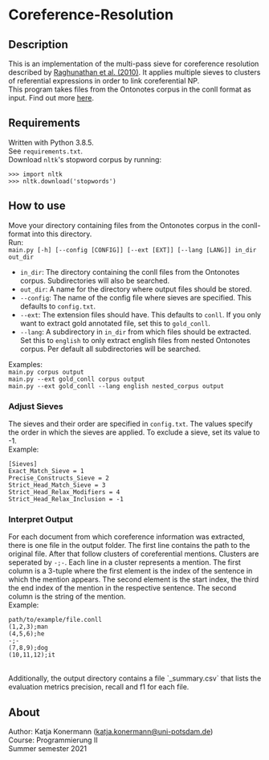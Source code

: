 # Coreference-Resolution

## Description
This is an implementation of the multi-pass sieve for coreference resolution described by [Raghunathan et al. (2010)](https://aclanthology.org/D10-1048/). It applies multiple sieves to clusters of referential
expressions in order to link coreferential NP.<br>
This program takes files from the Ontonotes corpus in the conll format as input. Find out more [here](https://cemantix.org/data/ontonotes.html).

## Requirements
Written with Python 3.8.5.<br>
See `requirements.txt`. <br>
Download `nltk`'s stopword corpus by running:<br>
```
>>> import nltk
>>> nltk.download('stopwords')
```


## How to use
Move your directory containing files from the Ontonotes corpus in the conll-format into this directory.
<br>
Run:<br>
```main.py [-h] [--config [CONFIG]] [--ext [EXT]] [--lang [LANG]] in_dir out_dir```<br>

+ `in_dir`: The directory containing the conll files from the Ontonotes corpus. Subdirectories will also be searched.
+ `out_dir`: A name for the directory where output files should be stored.
+ `--config`: The name of the config file where sieves are specified. This defaults to `config.txt`.
+ `--ext`: The extension files should have. This defaults to `conll`. If you only want to extract gold annotated file, set this to `gold_conll`.
+ `--lang`: A subdirectory in `in_dir` from which files should be extracted. Set this to `english` to only extract english files from nested Ontonotes corpus. Per default all subdirectories will be searched.

Examples:<br>
`main.py corpus output`<br>
`main.py --ext gold_conll corpus output`<br>
`main.py --ext gold_conll --lang english nested_corpus output`


### Adjust Sieves
The sieves and their order are specified in `config.txt`. The values specify the order in which the sieves are applied.
To exclude a sieve, set its value to -1.<br>
Example:<br>
```
[Sieves]
Exact_Match_Sieve = 1
Precise_Constructs_Sieve = 2
Strict_Head_Match_Sieve = 3
Strict_Head_Relax_Modifiers = 4
Strict_Head_Relax_Inclusion = -1
```

### Interpret Output
For each document from which coreference information was extracted, there is one file in the output folder. The first line contains the path to the original file.
After that follow clusters of coreferential mentions. Clusters are seperated by `-;-`. Each line in a cluster represents a mention. The first column is a 3-tuple where the 
first element is the index of the sentence in which the mention appears. The second element is the start index, the third the end index of the mention
in the respective sentence. The second column is the string of the mention.<br>
Example: <br>
```
path/to/example/file.conll
(1,2,3);man
(4,5,6);he
-;-
(7,8,9);dog
(10,11,12);it
```
<br>
Additionally, the output directory contains a file `_summary.csv` that lists the evaluation metrics precision, recall and f1 for each file.

## About

Author: Katja Konermann (katja.konermann@uni-potsdam.de)<br>
Course: Programmierung II<br>
Summer semester 2021